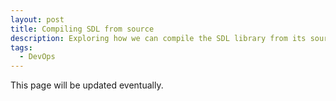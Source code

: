 ```yaml
---
layout: post
title: Compiling SDL from source
description: Exploring how we can compile the SDL library from its source by using CMake builds.
tags:
  - DevOps
---
```

This page will be updated eventually.
